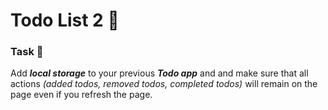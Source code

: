 # Todo List 2 📝

### Task 🎯

Add ***local storage*** to your previous ***Todo app*** and and make sure that all actions *(added todos, removed todos, completed todos)* will remain on the page even if you refresh the page.


